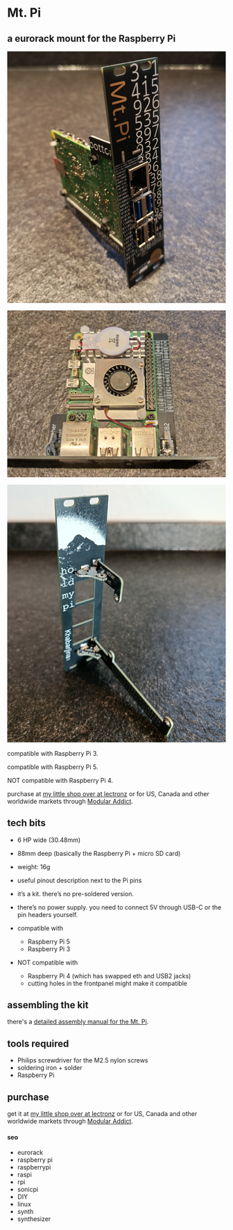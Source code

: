 # Mt. Pi

## a eurorack mount for the Raspberry Pi

![Mt. Pi front left](pics/mt_pi_front_left.jpg)

![Mt. Pi flat](pics/mt_pi_flat.jpg)

![Mt. Pi back empty](pics/mt_pi_back_empty.jpg)

compatible with Raspberry Pi 3.

compatible with Raspberry Pi 5.

NOT compatible with Raspberry Pi 4.

purchase at [my little shop over at lectronz](https://lectronz.com/products/mtpi) or for US, Canada and other worldwide markets through [Modular Addict](https://modularaddict.com/shop-by-brand/wenzel-labs).

## tech bits

- 6 HP wide (30.48mm)
- 88mm deep (basically the Raspberry Pi + micro SD card)
- weight: 16g
- useful pinout description next to the Pi pins
- it’s a kit. there’s no pre-soldered version.
- there’s no power supply. you need to connect 5V through
	USB-C or the pin headers yourself.
- compatible with
	- Raspberry Pi 5
	- Raspberry Pi 3

- NOT compatible with
	- Raspberry Pi 4 (which has swapped eth and USB2 jacks)
	- cutting holes in the frontpanel might make it compatible

## assembling the kit

there's a [detailed assembly manual for the Mt. Pi](Mt_Pi_assembly_instructions.pdf).

## tools required

- Philips screwdriver for the M2.5 nylon screws
- soldering iron + solder
- Raspberry Pi

## purchase

get it at [my little shop over at lectronz](https://lectronz.com/products/mtpi) or for US, Canada and other worldwide markets through [Modular Addict](https://modularaddict.com/shop-by-brand/wenzel-labs).

#### seo

- eurorack
- raspberry pi
- raspberrypi
- raspi
- rpi
- sonicpi
- DIY
- linux
- synth
- synthesizer

